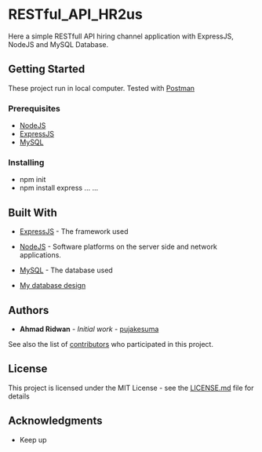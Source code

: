# RESTful_API_HR2us

Here a simple RESTfull API hiring channel application with ExpressJS, NodeJS and MySQL Database.

## Getting Started

These project run in local computer. Tested with [Postman](https://www.getpostman.com/api-documentation-generator)

### Prerequisites

* [NodeJS](https://nodejs.org/en/docs/)
* [ExpressJS](https://expressjs.com/en/api.html)
* [MySQL](https://dev.mysql.com/doc/)


### Installing

* npm init
* npm install express
...
...

## Built With

* [ExpressJS](https://expressjs.com/en/api.html) - The framework used
* [NodeJS](https://nodejs.org/en/docs/) - Software platforms on the server side and network applications.
* [MySQL](https://dev.mysql.com/doc/) - The database used

* [My database design](https://dbdiagram.io/d/5dfd12f5edf08a25543f4cde)


## Authors

* **Ahmad Ridwan** - *Initial work* - [pujakesuma](https://github.com/pujakesuma)

See also the list of [contributors](https://github.com/melankolia) who participated in this project.

## License

This project is licensed under the MIT License - see the [LICENSE.md](LICENSE.md) file for details

## Acknowledgments

* Keep up

